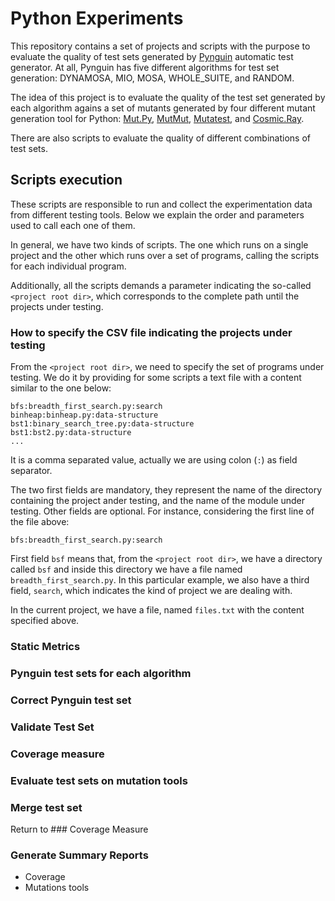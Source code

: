 # Python Experiments

This repository contains a set of projects and scripts with the purpose to evaluate the quality of test sets generated by [Pynguin](https://pypi.org/project/pynguin/) automatic test generator. At all, Pynguin has five different algorithms for test set generation: DYNAMOSA, MIO, MOSA, WHOLE_SUITE, and RANDOM.

The idea of this project is to evaluate the quality of the test set generated by each algorithm agains a set of mutants generated by four different mutant generation tool for Python: [Mut.Py](https://pypi.org/project/MutPy/), [MutMut](https://pypi.org/project/mutmut/), [Mutatest](https://pypi.org/project/mutatest/), and [Cosmic.Ray](https://pypi.org/project/cosmic-ray/).

There are also scripts to evaluate the quality of different combinations of test sets.

## Scripts execution

These scripts are responsible to run and collect the experimentation data from different testing tools. Below we explain the order and parameters used to call each one of them.

In general, we have two kinds of scripts. The one which runs on a single project and the other which runs over a set of programs, calling the scripts for each individual program.

Additionally, all the scripts demands a parameter indicating the so-called `<project root dir>`, which corresponds to the complete path until the projects under testing.

### How to specify the CSV file indicating the projects under testing

From the `<project root dir>`, we need to specify the set of programs under testing. We do it by providing for some scripts a text file with a content similar to the one below:

```
bfs:breadth_first_search.py:search
binheap:binheap.py:data-structure
bst1:binary_search_tree.py:data-structure
bst1:bst2.py:data-structure
...
```

It is a comma separated value, actually we are using colon (`:`) as field separator.

The two first fields are mandatory, they represent the name of the directory containing the project ander testing, and the name of the module under testing. Other fields are optional. For instance, considering the first line of the file above:

```
bfs:breadth_first_search.py:search
```

First field `bsf` means that, from the `<project root dir>`, we have a directory called `bsf` and inside this directory we have a file named `breadth_first_search.py`. In this particular example, we also have a third field, `search`, which indicates the kind of project we are dealing with.

In the current project, we have a file, named `files.txt` with the content specified above.

### Static Metrics

### Pynguin test sets for each algorithm

### Correct Pynguin test set

### Validate Test Set

### Coverage measure

### Evaluate test sets on mutation tools

### Merge test set
   Return to ### Coverage Measure

### Generate Summary Reports
 - Coverage
 - Mutations tools